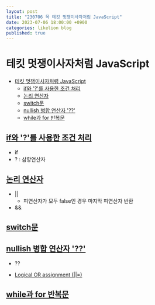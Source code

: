 ```yaml
---
layout: post
title: "230706 목 테킷 멋쟁이사자처럼 JavaScript"
date: 2023-07-06 18:00:00 +0900
categories: likelion blog
published: true
---
```


# 테킷 멋쟁이사자처럼 JavaScript
- [테킷 멋쟁이사자처럼 JavaScript](#테킷-멋쟁이사자처럼-javascript)
  - [if와 '?'를 사용한 조건 처리](#if와-를-사용한-조건-처리)
  - [논리 연산자](#논리-연산자)
  - [switch문](#switch문)
  - [nullish 병합 연산자 '??'](#nullish-병합-연산자-)
  - [while과 for 반복문](#while과-for-반복문)


## [if와 '?'를 사용한 조건 처리][]
- if
- ? : 삼항연산자

## [논리 연산자][]
- ||
  - 피연산자가 모두 false인 경우 마지막 피연산자 반환
- &&

## [switch문][]


## [nullish 병합 연산자 '??'][]
- ??

- [Logical OR assignment (||=)][]


## [while과 for 반복문][]



[if와 '?'를 사용한 조건 처리]: https://ko.javascript.info/ifelse
[논리 연산자]: https://ko.javascript.info/logical-operators
[switch문]: https://ko.javascript.info/switch
[nullish 병합 연산자 '??']: https://ko.javascript.info/nullish-coalescing-operator
[Logical OR assignment (||=)]: https://developer.mozilla.org/en-US/docs/Web/JavaScript/Reference/Operators/Logical_OR_assignment
[while과 for 반복문]: https://ko.javascript.info/while-for